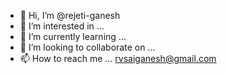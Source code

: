 - 👋 Hi, I’m @rejeti-ganesh
- 👀 I’m interested in ...
- 🌱 I’m currently learning ...
- 💞️ I’m looking to collaborate on ...
- 📫 How to reach me ... rvsaiganesh@gmail.com

<!---
rejeti-ganesh/rejeti-ganesh is a ✨ special ✨ repository because its `README.md` (this file) appears on your GitHub profile.
You can click the Preview link to take a look at your changes.
--->
